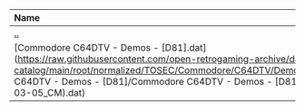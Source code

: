 |Name|Size|
|:---|---:|
|[..](../index.html)|DIR|
|[Commodore C64DTV - Demos - [D81].dat](https://raw.githubusercontent.com/open-retrogaming-archive/dat-catalog/main/root/normalized/TOSEC/Commodore/C64DTV/Demos/[D81]/Commodore C64DTV - Demos - [D81]/Commodore C64DTV - Demos - [D81] (TOSEC-v2013-03-05_CM).dat)|2635|
